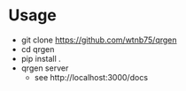 # Usage

- git clone https://github.com/wtnb75/qrgen
- cd qrgen
- pip install .
- qrgen server
   - see http://localhost:3000/docs
